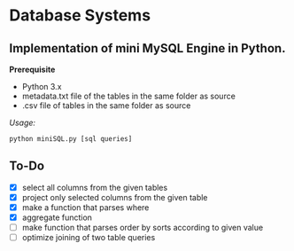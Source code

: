 # Database Systems

## Implementation of mini MySQL Engine in Python.
**Prerequisite**
- Python 3.x
- metadata.txt file of the tables in the same folder as source
- .csv file of tables in the same folder as source

*Usage:*
```
python miniSQL.py [sql queries]
```



## To-Do
- [x] select all columns from the given tables
- [x] project only selected columns from the given table
- [x] make a function that parses where
- [x] aggregate function
- [ ] make function that parses order by sorts according to given value
- [ ] optimize joining of two table queries
